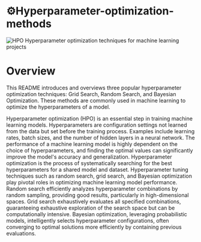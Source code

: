# ⚙️Hyperparameter-optimization-methods
![HPO](https://s31.picofile.com/file/8469799684/1619269164578.jpeg)
Hyperparameter optimization techniques for machine learning projects

# Overview

This README introduces and overviews three popular hyperparameter optimization techniques: Grid Search, Random Search, and Bayesian Optimization. These methods are commonly used in machine learning to optimize the hyperparameters of a model.

Hyperparameter optimization (HPO) is an essential step in training machine learning models. Hyperparameters are configuration settings not learned from the data but set before the training process. Examples include learning rates, batch sizes, and the number of hidden layers in a neural network. The performance of a machine learning model is highly dependent on the choice of hyperparameters, and finding the optimal values can significantly improve the model's accuracy and generalization. Hyperparameter optimization is the process of systematically searching for the best hyperparameters for a shared model and dataset.
Hyperparameter tuning techniques such as random search, grid search, and Bayesian optimization play pivotal roles in optimizing machine learning model performance. Random search efficiently analyzes hyperparameter combinations by random sampling, providing good results, particularly in high-dimensional spaces. Grid search exhaustively evaluates all specified combinations, guaranteeing exhaustive exploration of the search space but can be computationally intensive. Bayesian optimization, leveraging probabilistic models, intelligently selects hyperparameter configurations, often converging to optimal solutions more efficiently by containing previous evaluations. 
